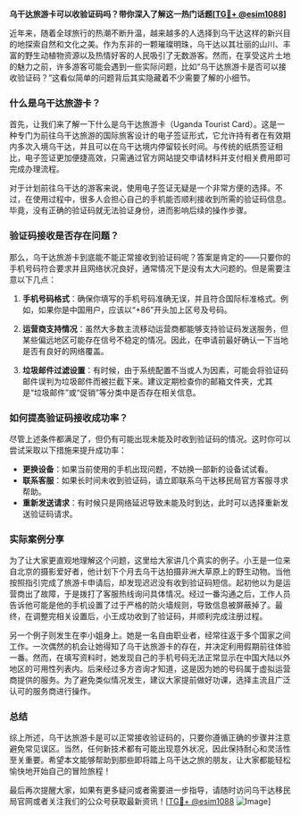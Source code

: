 **乌干达旅游卡可以收验证码吗？带你深入了解这一热门话题[[TG💪+ @esim1088](https://t.me/s/esim1088)]**

近年来，随着全球旅行的热潮不断升温，越来越多的人选择到乌干达这样的新兴目的地探索自然和文化之美。作为东非的一颗璀璨明珠，乌干达以其壮丽的山川、丰富的野生动植物资源以及热情好客的人民吸引了无数游客。然而，在享受这片土地的魅力之前，许多游客可能会遇到一些实际问题，比如“乌干达旅游卡是否可以接收验证码？”这看似简单的问题背后其实隐藏着不少需要了解的小细节。

### 什么是乌干达旅游卡？

首先，让我们来了解一下什么是乌干达旅游卡（Uganda Tourist Card）。这是一种专门为前往乌干达旅游的国际旅客设计的电子签证形式，它允许持有者在有效期内多次入境乌干达，并且可以在乌干达境内停留较长时间。与传统的纸质签证相比，电子签证更加便捷高效，只需通过官方网站提交申请材料并支付相关费用即可完成办理流程。

对于计划前往乌干达的游客来说，使用电子签证无疑是一个非常方便的选择。不过，在使用过程中，很多人会担心自己的手机能否顺利接收到所需的验证码信息。毕竟，没有正确的验证码就无法验证身份，进而影响后续的操作步骤。

### 验证码接收是否存在问题？

那么，乌干达旅游卡到底能不能正常接收到验证码呢？答案是肯定的——只要你的手机号码符合要求并且网络状况良好，通常情况下是没有太大问题的。但是需要注意以下几点：

1. **手机号码格式**：确保你填写的手机号码准确无误，并且符合国际标准格式。例如，如果你是中国用户，应该以“+86”开头加上区号及号码。
   
2. **运营商支持情况**：虽然大多数主流移动运营商都能够支持验证码发送服务，但某些偏远地区可能存在信号不稳定的情况。因此，在申请前最好确认一下当地是否有良好的网络覆盖。

3. **垃圾邮件过滤设置**：有时候，由于系统配置不当或人为因素，可能会将验证码邮件误判为垃圾邮件而被拦截下来。建议定期检查你的邮箱文件夹，尤其是“垃圾邮件”或“促销”等分类中是否存在相关信息。

### 如何提高验证码接收成功率？

尽管上述条件都满足了，但仍有可能出现未能及时收到验证码的情况。这时你可以尝试采取以下措施来提升成功率：

- **更换设备**：如果当前使用的手机出现问题，不妨换一部新的设备试试看。
- **联系客服**：如果长时间未收到验证码，请立即联系乌干达移民局官方客服寻求帮助。
- **重新发送请求**：有时候只是网络延迟导致未能及时到达，此时可以选择重新发送验证码请求。

### 实际案例分享

为了让大家更直观地理解这个问题，这里给大家讲几个真实的例子。小王是一位来自北京的摄影爱好者，他计划下个月去乌干达拍摄非洲大草原上的野生动物。当他按照指引完成了旅游卡申请后，却发现迟迟没有收到验证码短信。起初他以为是运营商出了故障，于是拨打了客服热线询问具体情况。经过一番沟通之后，工作人员告诉他可能是他的手机设置了过于严格的防火墙规则，导致信息被屏蔽掉了。最终，在调整完相关设置后，小王成功收到了验证码，并顺利完成注册过程。

另一个例子则发生在李小姐身上。她是一名自由职业者，经常往返于多个国家之间工作。一次偶然的机会让她得知了乌干达旅游卡的存在，并决定利用假期前往体验一番。然而，在填写资料时，她发现自己的手机号码无法正常显示在中国大陆以外地区的可用性列表内。后来经过多方咨询才知道，这是因为她的号码属于虚拟运营商提供的服务。为了避免类似情况发生，建议大家提前做好功课，选择主流且广泛认可的服务商进行操作。

### 总结

综上所述，乌干达旅游卡是可以正常接收验证码的，只要你遵循正确的步骤并注意避免常见误区。当然，任何新技术都有可能出现意外状况，因此保持耐心和灵活性至关重要。希望本文能够帮助到那些即将踏上乌干达之旅的朋友，让大家都能轻松愉快地开始自己的冒险旅程！

最后再次提醒大家，如果有更多疑问或者需要进一步指导，请随时访问乌干达移民局官网或者关注我们的公众号获取最新资讯！[[TG💪+ @esim1088](https://t.me/s/esim1088) ![Image](https://i.postimg.cc/4NQfJmqS/Snipaste-2025-05-13-00-14-12.png)]